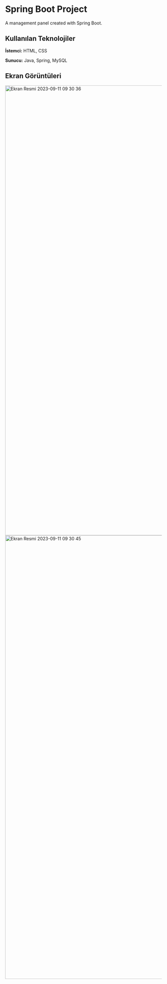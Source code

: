
# Spring Boot Project

A management panel created with Spring Boot.


## Kullanılan Teknolojiler

**İstemci:** HTML, CSS

**Sunucu:** Java, Spring, MySQL

  
## Ekran Görüntüleri

<img width="1444" alt="Ekran Resmi 2023-09-11 09 30 36" src="https://github.com/berkarslann/springbootproject/assets/70469925/db02ef60-23a6-4a86-bce5-01da86c990d5">


 <img width="1424" alt="Ekran Resmi 2023-09-11 09 30 45" src="https://github.com/berkarslann/springbootproject/assets/70469925/6a7dc8cd-a45c-447e-8a32-d59b38ff8e28">
